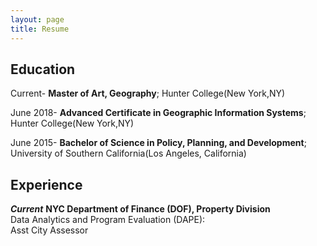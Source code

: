 ```yaml
---
layout: page
title: Resume
---
```

## Education 
Current-
**Master of Art, Geography**; Hunter College(New York,NY)  


June 2018-
**Advanced Certificate in Geographic Information Systems**; Hunter College(New York,NY)  

June 2015-
**Bachelor of Science in Policy, Planning, and Development**; University of Southern California(Los Angeles, California)

## Experience
***Current***
**NYC Department of Finance (DOF), Property Division**  
Data Analytics and Program Evaluation (DAPE):  
Asst City Assessor











